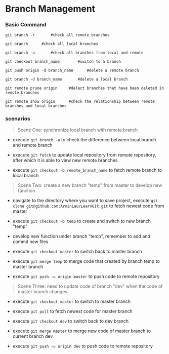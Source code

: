 # Branch Management

### Basic Command

```
git branch -r		#check all remote branches

git branch		#check all local branches

git branch -a		#check all branches from local and remote

git checkout branch_name		#switch to a branch

git push origin -d branch_name		#delete a remote branch

git branch -d branch_name		#delete a local branch

git remote prune origin		#delect branches that have been deleted in remote branches

git remote show origin		#check the relationship between remote branches and local branches
```



### scenarios

> Scene One:   synchronize local branch with remote branch

* execute  `git branch -a`  to check the difference between local branch and remote branch

* execute  `git fetch`  to update local repository from remote repository, after which it is able to view new remote branches

* execute  `git checkout -b remote_branch_name`  to fetch remote branch to local branch

  

> Scene Two:   create a new branch "temp" from master to develop new function

* navigate to the directory where you want to save project, execute  `git clone git@github.com:ArminLau/LearnGit.git`  to fetch newest code from master

* execute `git checkout -b temp` to create and switch to new branch "temp"

* develop new function under branch "temp", remember to add and commit new files

* execute `git checkout master` to switch back to master branch

* execute `git merge temp` to merge code that created by branch temp to master branch

* execute `git push -u origin master` to push code to remote repository

  

> Scene Three:  need to update code of branch "dev" when the code of master branch changes

* execute `git checkout master` to switch to master branch

* execute `git pull` to fetch newest code for master branch

* execute  `git checkout dev` to switch back to dev branch

* execute  `git merge master` to merge new code of master branch to current branch dev

* execute `git push -u origin dev` to push code to remote repository

  
